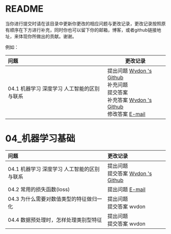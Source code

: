 # README

当你进行提交时请在该目录中更新你更改的相应问题与更改记录，更改记录按照原有顺序在下方进行补充，同时你也可以留下你的邮箱，博客，或者github链接地址，来体现你所做出的贡献。谢谢。

例如：

| 问题                                        | 更改记录                                                     |
| :------------------------------------------ | ------------------------------------------------------------ |
| 04.1 机器学习 深度学习 人工智能的区别与联系 | 提出问题  [Wvdon 's Github](https://github.com/wvdon)<br />补充问题<br />提交答案<br />补充答案 [Wvdon 's Github](https://github.com/wvdon)<br />修改答案 [E-mail](mail@wvdon.com) |

# 04_机器学习基础



| 问题                                        | 更改记录                                                     |
| :------------------------------------------ | :----------------------------------------------------------- |
| 04.1 机器学习 深度学习 人工智能的区别与联系 | 提出问题 <br />提交答案 [Wvdon 's Github](https://github.com/wvdon) |
| 04.2 常用的损失函数(loss)                   | 提出问题 [E-mail](mail@wvdon.com)                            |
| 04.3 为什么需要对数值类型的特征做归一化     | 提出问题<br />提交答案 wvdon                                 |
| 04.4 数据预处理时，怎样处理类别型特征       | 提出问题<br />提交答案 wvdon                                 |

